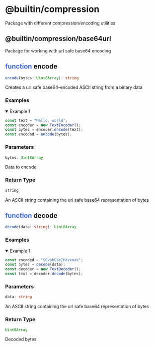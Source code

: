 # @builtin/compression
Package with different compression/encoding utilities

## @builtin/compression/base64url
Package for working with url safe base64 encoding

## <span style="color: royalblue">function</span> encode
```ts
encode(bytes: Uint8Array): string
```
Creates a url safe base64-encoded ASCII string from a binary data

### Examples
<details open>
<summary>Example 1</summary>

```js
const text = "Hello, world";
const encoder = new TextEncoder();
const bytes = encoder.encode(text);
const encoded = encode(bytes);
```
</details>

### Parameters
```ts
bytes: Uint8Array
```
Data to encode

### Return Type
```ts
string
```
An ASCII string containing the url safe base64 representation of bytes

## <span style="color: royalblue">function</span> decode
```ts
decode(data: string): Uint8Array
```

### Examples
<details open>
<summary>Example 1</summary>

```js
const encoded = "SGVsbG8sIHdvcmxk";
const bytes = decode(data);
const decoder = new TextDecoder();
const text = decoder.decode(bytes);
```
</details>

### Parameters
```ts
data: string
```
An ASCII string containing the url safe base64 representation of bytes

### Return Type
```ts
Uint8Array
```
Decoded bytes